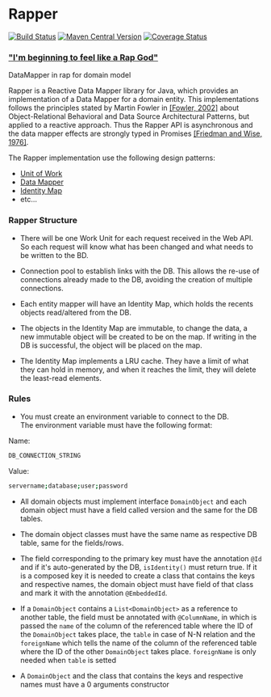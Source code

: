 # Rapper

[![Build Status](https://sonarcloud.io/api/project_badges/measure?project=com.github.jayield%3Arapper&metric=alert_status)](https://sonarcloud.io/dashboard?id=com.github.jayield%3Arapper)
[![Maven Central Version](http://img.shields.io/maven-central/v/com.github.jayield/rapper.svg)](http://search.maven.org/#search%7Cga%7C1%7Cjayield%20rapper)
[![Coverage Status](https://sonarcloud.io/api/project_badges/measure?project=com.github.jayield%3Arapper&metric=coverage)](https://sonarcloud.io/component_measures?id=com.github.jayield%3Arapper&metric=Coverage)

### ["I'm beginning to feel like a Rap God"](https://www.youtube.com/watch?v=XbGs_qK2PQA) 
DataMapper in rap for domain model

Rapper is a Reactive Data Mapper library for Java, which provides an implementation of a Data Mapper for a domain entity. 
This implementations follows the principles stated by Martin Fowler in [[Fowler, 2002]][#Fowler2002] about Object-Relational Behavioral 
and Data Source Architectural Patterns, but applied to a reactive approach. Thus the Rapper API is asynchronous and the data mapper effects 
are strongly typed in Promises [[Friedman and Wise, 1976]][#FriedmanAndWise1976].

The Rapper implementation use the following design patterns: 

* [Unit of Work](https://martinfowler.com/eaaCatalog/unitOfWork.html)
* [Data Mapper](https://martinfowler.com/eaaCatalog/dataMapper.html)
* [Identity Map](https://martinfowler.com/eaaCatalog/identityMap.html)
* etc…

[#Fowler2002]: https://dl.acm.org/citation.cfm?id=579257 "Patterns of Enterprise Application Architecture"
[#FriedmanAndWise1976]: https://books.google.pt/books/about/The_Impact_of_Applicative_Programming_on.html?id=ZIhtHQAACAAJ  "The Impact of Applicative Programming on Multiprocessing"

### Rapper Structure
 - There will be one Work Unit for each request received in the Web API. So each request will know what has been changed and 
 what needs to be written to the BD.
 
 - Connection pool to establish links with the DB. This allows the re-use of connections already made to the DB, avoiding the 
 creation of multiple connections.
 
 - Each entity mapper will have an Identity Map, which holds the recents objects read/altered from the DB.
 
 - The objects in the Identity Map are immutable, to change the data, a new immutable object will be created to be on the map. 
 If writing in the DB is successful, the object will be placed on the map.
 
 - The Identity Map implements a LRU cache. They have a limit of what they can hold in memory, and when it reaches the limit, 
 they will delete the least-read elements.
 
### Rules
 - You must create an environment variable to connect to the DB. <br />
The environment variable must have the following format:

Name:

```sh
DB_CONNECTION_STRING
```

Value:

```sh
servername;database;user;password
```

 - All domain objects must implement interface <code>DomainObject</code> and each domain object must have a field called version 
 and the same for the DB tables.
 
 - The domain object classes must have the same name as respective DB table, same for the fields/rows.
 
 - The field corresponding to the primary key must have the annotation <code>@Id</code> and if it's auto-generated by the DB, 
 `isIdentity()` must return true. If it is a composed key it is needed to create a class that contains the keys and respective 
 names, the domain object must have field of that class and mark it with the annotation <code>@EmbeddedId</code>.
 
 - If a `DomainObject` contains a `List<DomainObject>` as a reference to another table, the field must be annotated with 
 <code>@ColumnName</code>, in which is passed the `name` of the column of the referenced table where the ID of the `DomainObject` 
 takes place, the `table` in case of N-N relation and the `foreignName` which tells the name of the column of the referenced table 
 where the ID of the other `DomainObject` takes place. `foreignName` is only needed when `table` is setted
 
 - A `DomainObject` and the class that contains the keys and respective names must have a 0 arguments constructor